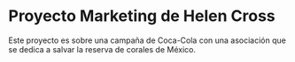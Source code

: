 # Proyecto Marketing de Helen Cross

Este proyecto es sobre una campaña de Coca-Cola con una asociación que se dedica a salvar la reserva de corales de México.